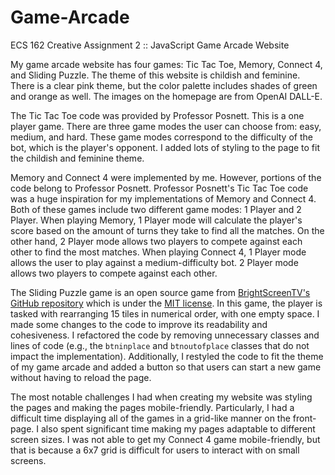 # Game-Arcade

ECS 162 Creative Assignment 2 :: JavaScript Game Arcade Website

My game arcade website has four games: Tic Tac Toe, Memory, Connect 4, and
Sliding Puzzle. The theme of this website is childish and feminine. There is a
clear pink theme, but the color palette includes shades of green and orange as
well. The images on the homepage are from OpenAI DALL-E.

The Tic Tac Toe code was provided by Professor Posnett. This is a one player
game. There are three game modes the user can choose from: easy, medium, and
hard. These game modes correspond to the difficulty of the bot, which is the
player's opponent. I added lots of styling to the page to fit the childish and
feminine theme.

Memory and Connect 4 were implemented by me. However, portions of the code
belong to Professor Posnett. Professor Posnett's Tic Tac Toe code was a huge
inspiration for my implementations of Memory and Connect 4. Both of these games
include two different game modes: 1 Player and 2 Player. When playing Memory, 1
Player mode will calculate the player's score based on the amount of turns they
take to find all the matches. On the other hand, 2 Player mode allows two
players to compete against each other to find the most matches. When playing
Connect 4, 1 Player mode allows the user to play against a medium-difficulty
bot. 2 Player mode allows two players to compete against each other.

The Sliding Puzzle game is an open source game from [BrightScreenTV's GitHub
repository](https://github.com/BrightScreenTV/sliding-puzzle/tree/main) which is
under the [MIT
license](https://github.com/BrightScreenTV/sliding-puzzle/blob/main/LICENSE). In
this game, the player is tasked with rearranging 15 tiles in numerical order,
with one empty space. I made some changes to the code to improve its readability
and cohesiveness. I refactored the code by removing unnecessary classes and
lines of code (e.g., the `btninplace` and `btnoutofplace` classes that do not
impact the implementation). Additionally, I restyled the code to fit the theme
of my game arcade and added a button so that users can start a new game without
having to reload the page.

The most notable challenges I had when creating my website was styling the pages
and making the pages mobile-friendly. Particularly, I had a difficult time
displaying all of the games in a grid-like manner on the front-page. I also
spent significant time making my pages adaptable to different screen sizes. I
was not able to get my Connect 4 game mobile-friendly, but that is because a 6x7
grid is difficult for users to interact with on small screens.
